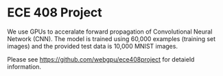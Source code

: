 # ECE 408 Project

We use GPUs to acceralate forward propagation of Convolutional Neural Network (CNN). The model is trained using 60,000 examples (training set images) and the provided test data is 10,000 MNIST images.

Please see https://github.com/webgpu/ece408project for detaield information.
